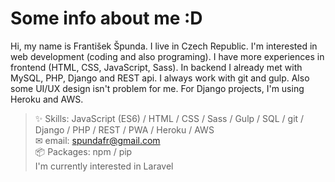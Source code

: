 # Some info about me :D
Hi, my name is František Špunda. I live in Czech Republic. I'm interested in web development (coding and also programing). I have more experiences in frontend (HTML, CSS, JavaScript, Sass). In backend I already met with MySQL, PHP, Django and REST api. I always work with git and gulp. Also some UI/UX design isn't problem for me. For Django projects, I'm using Heroku and AWS.
> ✨ Skills: JavaScript (ES6) / HTML / CSS / Sass / Gulp / SQL / git / Django / PHP / REST / PWA / Heroku / AWS <br>
> ✉ email: [spundafr@gmail.com](mailto:spundafr@gmail.com) <br>
> 📦 Packages: npm / pip <br>
> I'm currently interested in Laravel
